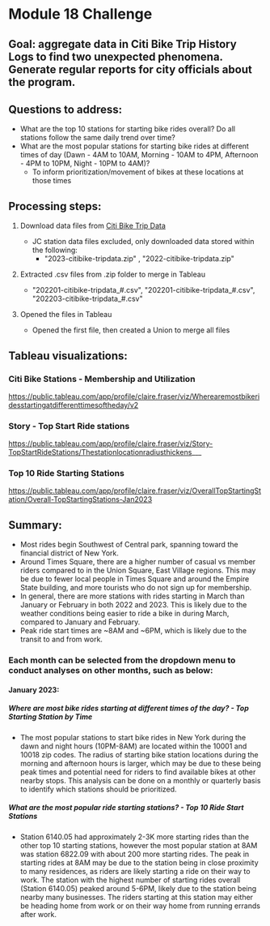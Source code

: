 # Module 18 Challenge

## Goal: aggregate data in Citi Bike Trip History Logs to find two unexpected phenomena. Generate regular reports for city officials about the program.

## Questions to address:

- What are the top 10 stations for starting bike rides overall? Do all stations follow the same daily trend over time?
- What are the most popular stations for starting bike rides at different times of day (Dawn - 4AM to 10AM, Morning - 10AM to 4PM, Afternoon - 4PM to 10PM, Night - 10PM to 4AM)?
	- To inform prioritization/movement of bikes at these locations at those times


## Processing steps:

1. Download data files from [Citi Bike Trip Data](https://citibikenyc.com/system-data)
	- JC station data files excluded, only downloaded data stored within the following:
		- "2023-citibike-tripdata.zip" , "2022-citibike-tripdata.zip"
	
2. Extracted .csv files from .zip folder to merge in Tableau
	- "202201-citibike-tripdata_#.csv", "202201-citibike-tripdata_#.csv", "202203-citibike-tripdata_#.csv"
	
3. Opened the files in Tableau
	- Opened the first file, then created a Union to merge all files	
	
## Tableau visualizations:

### Citi Bike Stations - Membership and Utilization
https://public.tableau.com/app/profile/claire.fraser/viz/Wherearemostbikeridesstartingatdifferenttimesoftheday/v2

### Story - Top Start Ride stations
https://public.tableau.com/app/profile/claire.fraser/viz/Story-TopStartRideStations/Thestationlocationradiusthickens___

### Top 10 Ride Starting Stations
https://public.tableau.com/app/profile/claire.fraser/viz/OverallTopStartingStation/Overall-TopStartingStations-Jan2023
	
## Summary:

- Most rides begin Southwest of Central park, spanning toward the financial district of New York.
- Around Times Square, there are a higher number of casual vs member riders compared to in the Union Square, East Village regions. This may be due to fewer local people in Times Square and around the Empire State building, and more tourists who do not sign up for membership.
- In general, there are more stations with rides starting in March than January or February in both 2022 and 2023. This is likely due to the weather conditions being easier to ride a bike in during March, compared to January and February.
- Peak ride start times are ~8AM and ~6PM, which is likely due to the transit to and from work.

### Each month can be selected from the dropdown menu to conduct analyses on other months, such as below:

#### January 2023:

##### Where are most bike rides starting at different times of the day? - Top Starting Station by Time 
- The most popular stations to start bike rides in New York during the dawn and night hours (10PM-8AM) are located within the 10001 and 10018 zip codes. The radius of starting bike station locations during the morning and afternoon hours is larger, which may be due to these being peak times and potential need for riders to find available bikes at other nearby stops. This analysis can be done on a monthly or quarterly basis to identify which stations should be prioritized.

##### What are the most popular ride starting stations? - Top 10 Ride Start Stations
- Station 6140.05 had approximately 2-3K more starting rides than the other top 10 starting stations, however the most popular station at 8AM was station 6822.09 with about 200 more starting rides. The peak in starting rides at 8AM may be due to the station being in close proximity to many residences, as riders are likely starting a ride on their way to work. The station with the highest number of starting rides overall (Station 6140.05) peaked around 5-6PM, likely due to the station being nearby many businesses. The riders starting at this station may either be heading home from work or on their way home from running errands after work.
